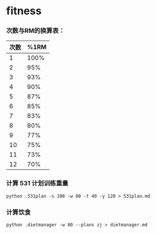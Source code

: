 # fitness

### 次数与RM的换算表：

 

| 次数 | %1RM |
| ---- | ---- |
| 1    | 100% |
| 2    | 95%  |
| 3    | 93%  |
| 4    | 90%  |
| 5    | 87%  |
| 6    | 85%  |
| 7    | 83%  |
| 8    | 80%  |
| 9    | 77%  |
| 10   | 75%  |
| 11   | 73%  |
| 12   | 70%  |



### 计算 531 计划训练重量
```
python .531plan -s 100 -w 80 -t 40 -y 120 > 531plan.md
```

### 计算饮食
```
python .dietmanager -w 80 --plans zj > dietmanager.md

```

